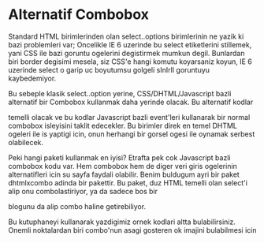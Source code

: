 # Alternatif Combobox

Standard HTML birimlerinden olan select..options birimlerinin ne yazik
ki bazi problemleri var; Oncelikle IE 6 uzerinde bu select
etiketlerini stillemek, yani CSS ile bazi goruntu ogelerini
degistirmek mumkun degil. Bunlardan biri border degisimi mesela, siz
CSS'e hangi komutu koyarsaniz koyun, IE 6 uzerinde select o garip uc
boyutumsu golgeli sInIrlI goruntuyu kaybedemiyor.

Bu sebeple klasik select..option yerine, CSS/DHTML/Javascript bazli alternatif bir Combobox kullanmak daha yerinde olacak. Bu alternatif kodlar <div> temelli olacak ve bu kodlar Javascript bazli event'leri kullanarak bir normal combobox isleyisini taklit edecekler.  Bu birimler direk en temel DHTML ogeleri ile is yaptigi icin, onun herhangi bir gorsel ogesi ile oynamak serbest olabilecek.

Peki hangi paketi kullanmak en iyisi? Etrafta pek cok Javascript bazli
combobox kodu var. Hem combobox hem de diger veri giris ogelerinin
alternatifleri icin su sayfa faydali olabilir. Benim buldugum ayri bir
paket dhtmlxcombo adinda bir pakettir. Bu paket, duz HTML temelli olan
select'i alip onu combolastiriyor, ya da sadece bos bir <div> blogunu
da alip combo haline getirebiliyor.

Bu kutuphaneyi kullanarak yazdigimiz ornek kodlari altta bulabilirsiniz. Onemli noktalardan biri combo'nun asagi gosteren ok imajini bulabilmesi icin <script> tagi icinde window.dhx_globalImgPath="/imaj/dizin/ismi"; ile ok imajinin yerini vermeniz. test.html icinde bunu gorebilirsiniz.

Dosyalar

dhtmlxcombo.js ve dhtmlxcommon.js ustteki kaynaklardan indirilebilir,
ayrica bir blank.gif ve combo_select.gif lazim.

dhtmlxcombo.css

```
.dhx_combo_img{
    position:absolute;
    top:0px;
    right:0px;
    width:17px;
    height:20px;
}

.dhx_combo_option_img{
    position:relative;
    top:1px;
    margin-left:2px;
    left:0px;
    width:18px; height:18px;
}
.dhx_combo_input{
    color:#333333;
    font-family: Arial;
    font-size: 9pt;
    border:0px;
    padding:2px 2px 2px 2px;
    position:absolute;
    top:0px;
}
.dhx_combo_box{
    position:relative;
    text-align:left;
    border:1px solid #C3BBB6;
    height:20px;
    _height:22px;
    overflow:hidden;
    background-color: white;
}

.dhx_combo_list{
    position:absolute;
    z-index:230;
    overflow-y:auto;
    overflow-x:hidden;
    border:1px solid black;
    height:100px;
    font-family: Arial;
    font-size: 9pt;
    background-color: white;
}


.dhx_combo_list div{
    cursor:default;
    padding:2px 2px 2px 2px;
}
.dhx_selected_option{
    background-color:navy;
    color:white;
}


.dhx_combo_img_rtl{
    position:absolute;
    top:0px;
    left:1px;
    width:17px;
    height:20px;
}
.dhx_combo_option_img_rtl{
    float:right;
    margin-right :0px;
    width:18px; height:18px;
}

.dhx_combo_list_rtl{
    direction: rtl;
    unicode-bidi : bidi-override;
    position:absolute;
    z-index:230;
    overflow-y:auto;
    overflow-x:hidden;
    border:1px solid black;
    height:100px;
    font-family: Arial;
    font-size: 9pt;
    background-color: white;
}
.dhx_combo_list_rtl div{
    direction: rtl;
    unicode-bidi : bidi-override;
}
.dhx_combo_list_rtl div div{
    float :right !important;
    cursor:default;
    padding:2px 2px 2px 2px;
}
.dhx_combo_list_rtl div img{
    float :right !important;
}
.dhx_combo_list_rtl div input{
    float :right !important;
}
```


test.html


```
<html>

  <head>

    <meta http-equiv="Content-Type" content="text/html; charset=UTF-8" />

    <script  src="dhtmlxcommon.js"></script>

    <script  src="dhtmlxcombo.js"></script>

    <link rel="STYLESHEET" type="text/css" href="dhtmlxcombo.css">

    <script>

      window.dhx_globalImgPath="/home/burak/";

    </script>

  </head>



  <body>



    <div id="combo_zone2" style="width:200px; height:30px;"></div>

    <script>

      var z=new dhtmlXCombo("combo_zone2","alfa3",200);

      z.addOption([[1,1111],[2,2222],[3,3333],[4,4444],[5,5555]]);

    </script>


  </body>


</html>
```






